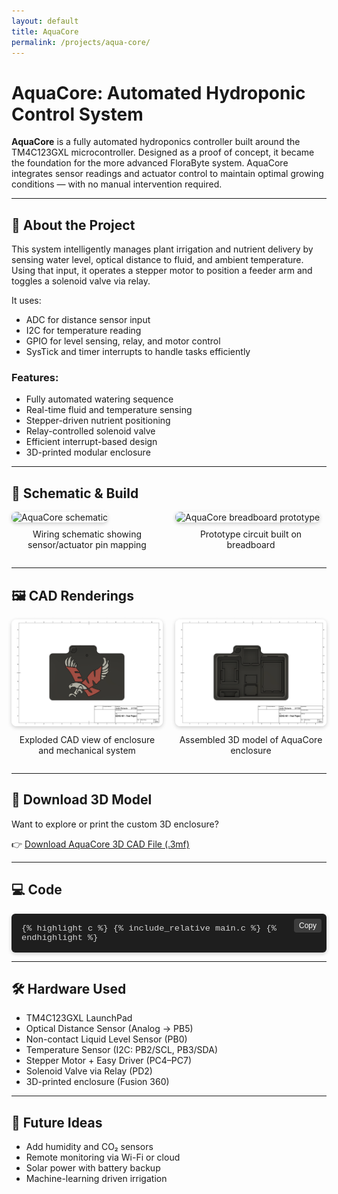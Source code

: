 ```yaml
---
layout: default
title: AquaCore
permalink: /projects/aqua-core/
---
```


# AquaCore: Automated Hydroponic Control System

**AquaCore** is a fully automated hydroponics controller built around the TM4C123GXL microcontroller. Designed as a proof of concept, it became the foundation for the more advanced FloraByte system. AquaCore integrates sensor readings and actuator control to maintain optimal growing conditions — with no manual intervention required.

---

## 🔧 About the Project

This system intelligently manages plant irrigation and nutrient delivery by sensing water level, optical distance to fluid, and ambient temperature. Using that input, it operates a stepper motor to position a feeder arm and toggles a solenoid valve via relay.

It uses:
- ADC for distance sensor input
- I2C for temperature reading
- GPIO for level sensing, relay, and motor control
- SysTick and timer interrupts to handle tasks efficiently

### Features:
- Fully automated watering sequence
- Real-time fluid and temperature sensing
- Stepper-driven nutrient positioning
- Relay-controlled solenoid valve
- Efficient interrupt-based design
- 3D-printed modular enclosure

---

## 🧩 Schematic & Build

<div style="display: flex; flex-wrap: wrap; gap: 20px; justify-content: center; align-items: flex-start;">

  <!-- Schematic -->
  <div style="flex: 1 1 48%; max-width: 600px;">
    <img src="./Schematic-v2.png" alt="AquaCore schematic" style="width: 100%; border-radius: 8px; box-shadow: 0 2px 6px rgba(0,0,0,0.2);" />
    <p style="text-align: center; margin-top: 10px;">Wiring schematic showing sensor/actuator pin mapping</p>
  </div>

  <!-- Breadboard -->
  <div style="flex: 1 1 48%; max-width: 600px;">
    <img src="./IMG_1887.png" alt="AquaCore breadboard prototype" style="width: 100%; border-radius: 8px; box-shadow: 0 2px 6px rgba(0,0,0,0.2);" />
    <p style="text-align: center; margin-top: 10px;">Prototype circuit built on breadboard</p>
  </div>

</div>

---

## 🖼️ CAD Renderings

<div style="display: flex; flex-wrap: wrap; gap: 20px; justify-content: center; align-items: flex-start;">

  <!-- CAD View 1 -->
  <div style="flex: 1 1 48%; max-width: 600px;">
    <img src="./Drawing-with-lid.png" alt="CAD model - exploded view" style="width: 100%; border-radius: 8px; box-shadow: 0 2px 6px rgba(0,0,0,0.2);" />
    <p style="text-align: center; margin-top: 10px;">Exploded CAD view of enclosure and mechanical system</p>
  </div>

  <!-- CAD View 2 -->
  <div style="flex: 1 1 48%; max-width: 600px;">
    <img src="./Drawing-without-lid.png" alt="CAD model - assembled" style="width: 100%; border-radius: 8px; box-shadow: 0 2px 6px rgba(0,0,0,0.2);" />
    <p style="text-align: center; margin-top: 10px;">Assembled 3D model of AquaCore enclosure</p>
  </div>

</div>

---

## 🧾 Download 3D Model

Want to explore or print the custom 3D enclosure?

👉 [Download AquaCore 3D CAD File (.3mf)](./Base-Lid-Arrow.3mf.zip)

---

## 💻 Code

<div style="position: relative;">

  <!-- Copy Button -->
  <button onclick="copyCode(this)" style="
    position: absolute;
    top: 8px;
    right: 8px;
    background-color: #3c3c3c;
    color: #fff;
    border: none;
    padding: 4px 8px;
    font-size: 0.75rem;
    border-radius: 4px;
    cursor: pointer;
    z-index: 1;
  ">Copy</button>

  <div id="codeBlock" style="
    max-height: 500px;
    overflow: auto;
    background-color: #1e1e1e;
    color: #d4d4d4;
    font-size: 0.85rem;
    font-family: SFMono-Regular, Consolas, Liberation Mono, Menlo, monospace;
    border-radius: 6px;
    padding: 16px;
    box-shadow: 0 2px 6px rgba(0,0,0,0.2);
    margin-top: 1em;
  ">
{% highlight c %}
{% include_relative main.c %}
{% endhighlight %}
  </div>
</div>

<script>
function copyCode(button) {
  const codeBlock = button.nextElementSibling;
  const text = codeBlock.innerText;
  navigator.clipboard.writeText(text).then(() => {
    button.innerText = "Copied!";
    setTimeout(() => { button.innerText = "Copy"; }, 1500);
  }).catch(() => {
    button.innerText = "Failed!";
  });
}
</script>

---

## 🛠️ Hardware Used

- TM4C123GXL LaunchPad
- Optical Distance Sensor (Analog → PB5)
- Non-contact Liquid Level Sensor (PB0)
- Temperature Sensor (I2C: PB2/SCL, PB3/SDA)
- Stepper Motor + Easy Driver (PC4–PC7)
- Solenoid Valve via Relay (PD2)
- 3D-printed enclosure (Fusion 360)

---

## 🧠 Future Ideas

- Add humidity and CO₂ sensors
- Remote monitoring via Wi-Fi or cloud
- Solar power with battery backup
- Machine-learning driven irrigation
